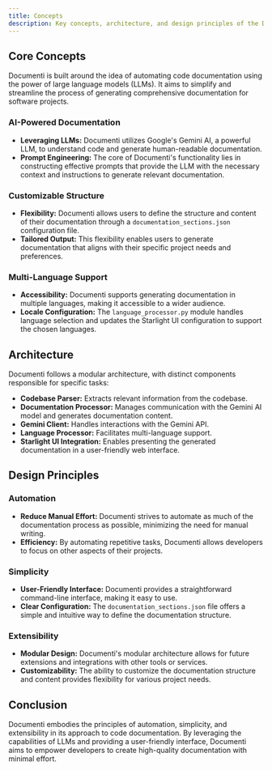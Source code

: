 ```yaml
---
title: Concepts
description: Key concepts, architecture, and design principles of the Documenti project.
---
```


## Core Concepts

Documenti is built around the idea of automating code documentation using the power of large language models (LLMs). It aims to simplify and streamline the process of generating comprehensive documentation for software projects.

### AI-Powered Documentation

- **Leveraging LLMs:** Documenti utilizes Google's Gemini AI, a powerful LLM, to understand code and generate human-readable documentation.
- **Prompt Engineering:** The core of Documenti's functionality lies in constructing effective prompts that provide the LLM with the necessary context and instructions to generate relevant documentation.

### Customizable Structure

- **Flexibility:** Documenti allows users to define the structure and content of their documentation through a `documentation_sections.json` configuration file.
- **Tailored Output:** This flexibility enables users to generate documentation that aligns with their specific project needs and preferences.

### Multi-Language Support

- **Accessibility:** Documenti supports generating documentation in multiple languages, making it accessible to a wider audience.
- **Locale Configuration:** The `language_processor.py` module handles language selection and updates the Starlight UI configuration to support the chosen languages.

## Architecture

Documenti follows a modular architecture, with distinct components responsible for specific tasks:

- **Codebase Parser:** Extracts relevant information from the codebase.
- **Documentation Processor:** Manages communication with the Gemini AI model and generates documentation content.
- **Gemini Client:** Handles interactions with the Gemini API.
- **Language Processor:** Facilitates multi-language support.
- **Starlight UI Integration:** Enables presenting the generated documentation in a user-friendly web interface.

## Design Principles

### Automation

- **Reduce Manual Effort:** Documenti strives to automate as much of the documentation process as possible, minimizing the need for manual writing.
- **Efficiency:** By automating repetitive tasks, Documenti allows developers to focus on other aspects of their projects.

### Simplicity

- **User-Friendly Interface:** Documenti provides a straightforward command-line interface, making it easy to use.
- **Clear Configuration:** The `documentation_sections.json` file offers a simple and intuitive way to define the documentation structure.

### Extensibility

- **Modular Design:** Documenti's modular architecture allows for future extensions and integrations with other tools or services.
- **Customizability:** The ability to customize the documentation structure and content provides flexibility for various project needs.

## Conclusion

Documenti embodies the principles of automation, simplicity, and extensibility in its approach to code documentation. By leveraging the capabilities of LLMs and providing a user-friendly interface, Documenti aims to empower developers to create high-quality documentation with minimal effort.
